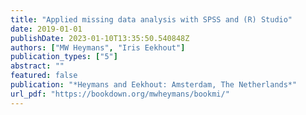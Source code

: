 ```yaml
---
title: "Applied missing data analysis with SPSS and (R) Studio"
date: 2019-01-01
publishDate: 2023-01-10T13:35:50.540848Z
authors: ["MW Heymans", "Iris Eekhout"]
publication_types: ["5"]
abstract: ""
featured: false
publication: "*Heymans and Eekhout: Amsterdam, The Netherlands*"
url_pdf: "https://bookdown.org/mwheymans/bookmi/"
---
```


